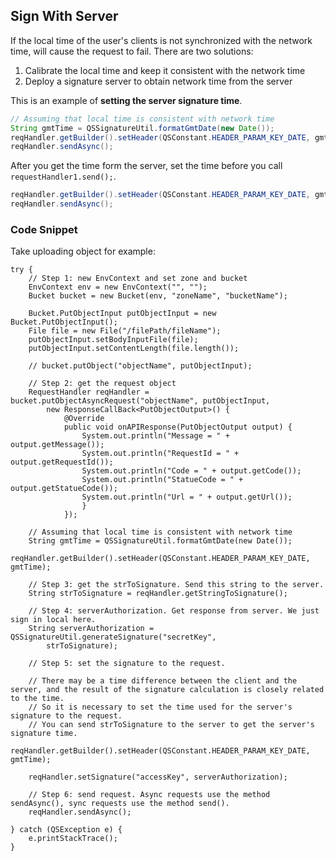 ## Sign With Server

If the local time of the user's clients is not synchronized with the network time, will cause the request to fail.
There are two solutions:
1. Calibrate the local time and keep it consistent with the network time 
2. Deploy a signature server to obtain network time from the server

This is an example of **setting the server signature time**.

```java
// Assuming that local time is consistent with network time
String gmtTime = QSSignatureUtil.formatGmtDate(new Date());
reqHandler.getBuilder().setHeader(QSConstant.HEADER_PARAM_KEY_DATE, gmtTime);
reqHandler.sendAsync();
```

After you get the time form the server, set the time before you call ``` requestHandler1.send(); ```.

```java
reqHandler.getBuilder().setHeader(QSConstant.HEADER_PARAM_KEY_DATE, gmtTime);
reqHandler.sendAsync();
```


### Code Snippet

Take uploading object for example:
```
try {
    // Step 1: new EnvContext and set zone and bucket
    EnvContext env = new EnvContext("", "");
    Bucket bucket = new Bucket(env, "zoneName", "bucketName");

    Bucket.PutObjectInput putObjectInput = new Bucket.PutObjectInput();
    File file = new File("/filePath/fileName");
    putObjectInput.setBodyInputFile(file);
    putObjectInput.setContentLength(file.length());

    // bucket.putObject("objectName", putObjectInput);

    // Step 2: get the request object
    RequestHandler reqHandler = bucket.putObjectAsyncRequest("objectName", putObjectInput,
        new ResponseCallBack<PutObjectOutput>() {
            @Override
            public void onAPIResponse(PutObjectOutput output) {
                System.out.println("Message = " + output.getMessage());
                System.out.println("RequestId = " + output.getRequestId());
                System.out.println("Code = " + output.getCode());
                System.out.println("StatueCode = " + output.getStatueCode());
                System.out.println("Url = " + output.getUrl());
                }
            });

    // Assuming that local time is consistent with network time
    String gmtTime = QSSignatureUtil.formatGmtDate(new Date());
    reqHandler.getBuilder().setHeader(QSConstant.HEADER_PARAM_KEY_DATE, gmtTime);
            
    // Step 3: get the strToSignature. Send this string to the server.
    String strToSignature = reqHandler.getStringToSignature();

    // Step 4: serverAuthorization. Get response from server. We just sign in local here.
    String serverAuthorization = QSSignatureUtil.generateSignature("secretKey",
        strToSignature);

    // Step 5: set the signature to the request.

    // There may be a time difference between the client and the server, and the result of the signature calculation is closely related to the time.
    // So it is necessary to set the time used for the server's signature to the request.
    // You can send strToSignature to the server to get the server's signature time.
    reqHandler.getBuilder().setHeader(QSConstant.HEADER_PARAM_KEY_DATE, gmtTime);
    
    reqHandler.setSignature("accessKey", serverAuthorization);
    
    // Step 6: send request. Async requests use the method sendAsync(), sync requests use the method send().
    reqHandler.sendAsync();

} catch (QSException e) {
    e.printStackTrace();
}
```
